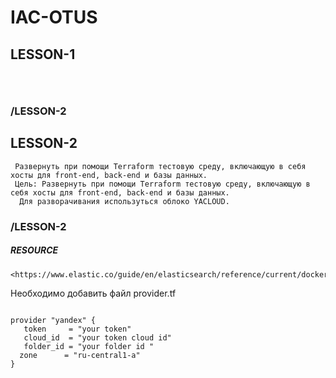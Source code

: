 # IAC-OTUS
## LESSON-1 
```



```
### /LESSON-2

## LESSON-2
```
 Развернуть при помощи Terraform тестовую среду, включающую в себя хосты для front-end, back-end и базы данных.
 Цель: Развернуть при помощи Terraform тестовую среду, включающую в себя хосты для front-end, back-end и базы данных.
  Для разворачивания используться облоко YACLOUD. 
```
### /LESSON-2
##### RESOURCE
    <https://www.elastic.co/guide/en/elasticsearch/reference/current/docker.html>
  
Необходимо добавить файл provider.tf 
```

provider "yandex" {
   token     = "your token"
   cloud_id  = "your token cloud id"
   folder_id = "your folder id "
  zone      = "ru-central1-a"
}

```


